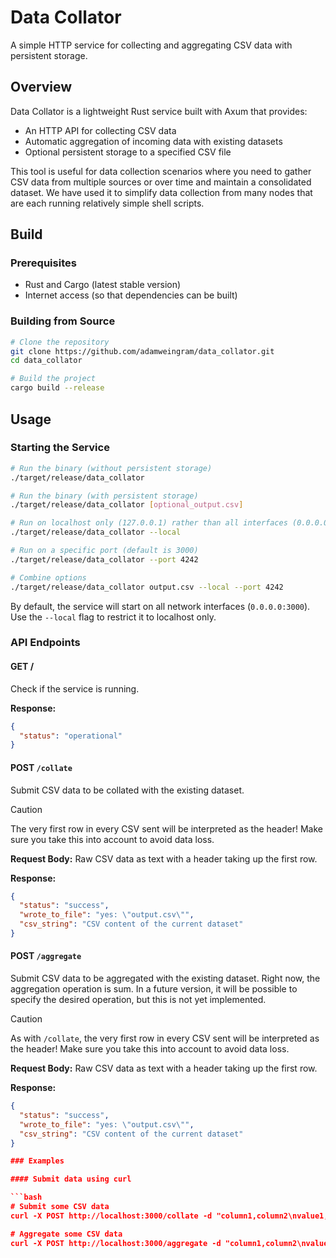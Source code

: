 # Data Collator

A simple HTTP service for collecting and aggregating CSV data with persistent storage.

## Overview

Data Collator is a lightweight Rust service built with Axum that provides:

- An HTTP API for collecting CSV data
- Automatic aggregation of incoming data with existing datasets
- Optional persistent storage to a specified CSV file

This tool is useful for data collection scenarios where you need to gather CSV data from multiple sources or over time and maintain a consolidated dataset. We have used it to simplify data collection from many nodes that are each running relatively simple shell scripts.

## Build

### Prerequisites

- Rust and Cargo (latest stable version)
- Internet access (so that dependencies can be built)

### Building from Source

```bash
# Clone the repository
git clone https://github.com/adamweingram/data_collator.git
cd data_collator

# Build the project
cargo build --release
```

## Usage

### Starting the Service

```bash
# Run the binary (without persistent storage)
./target/release/data_collator

# Run the binary (with persistent storage)
./target/release/data_collator [optional_output.csv]

# Run on localhost only (127.0.0.1) rather than all interfaces (0.0.0.0)
./target/release/data_collator --local

# Run on a specific port (default is 3000)
./target/release/data_collator --port 4242

# Combine options
./target/release/data_collator output.csv --local --port 4242
```

By default, the service will start on all network interfaces (`0.0.0.0:3000`). Use the `--local` flag to restrict it to localhost only.

### API Endpoints

#### GET /

Check if the service is running.

**Response:**
```json
{
  "status": "operational"
}
```

#### POST `/collate`

Submit CSV data to be collated with the existing dataset.

> [!CAUTION]
> The very first row in every CSV sent will be interpreted as the header! Make sure you take this into account to avoid data loss.

**Request Body:**
Raw CSV data as text with a header taking up the first row.

**Response:**
```json
{
  "status": "success",
  "wrote_to_file": "yes: \"output.csv\"",
  "csv_string": "CSV content of the current dataset"
}
```

#### POST `/aggregate`

Submit CSV data to be aggregated with the existing dataset. Right now, the aggregation operation is sum. In a future version, it will be possible to specify the desired operation, but this is not yet implemented.

> [!CAUTION]
> As with `/collate`, the very first row in every CSV sent will be interpreted as the header! Make sure you take this into account to avoid data loss.

**Request Body:**
Raw CSV data as text with a header taking up the first row.

**Response:**
```json
{
  "status": "success",
  "wrote_to_file": "yes: \"output.csv\"",
  "csv_string": "CSV content of the current dataset"
}

### Examples

#### Submit data using curl

```bash
# Submit some CSV data
curl -X POST http://localhost:3000/collate -d "column1,column2\nvalue1,value2"

# Aggregate some CSV data
curl -X POST http://localhost:3000/aggregate -d "column1,column2\nvalue1,value2"
```